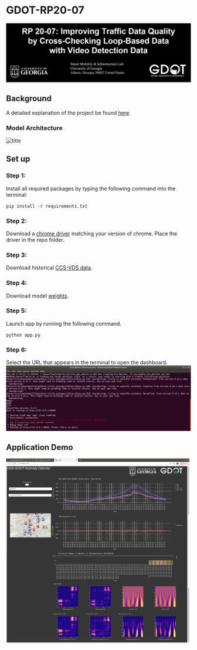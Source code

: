 # GDOT-RP20-07

![title](static/assets/imgs/title.PNG)

## Background
A detailed explanation of the project be found [here](https://drive.google.com/file/d/1_WYg_vVzuz3DLocraJGjaargyCZ7Jt9d/view?usp=sharing).

### Model Architecture 
![title](https://i.ibb.co/ccnKnW5/model.png)

## Set up
### Step 1:
Install all required packages by typing the following command into the terminal:
```
pip install -r requirements.txt
```
### Step 2:
Download a [chrome driver](https://chromedriver.chromium.org/downloads) matching your version of chrome. Place the driver in the repo folder.
### Step 3:
Download historical [CCS-VDS data](https://drive.google.com/file/d/1sJVT0Z2HbnMA9soFFfnMJ-le_DcM-tJc/view?usp=sharing).
### Step 4:
Download model [weights](https://drive.google.com/file/d/18u6rr26MY4-Jcd1UCuFdRPNEiCE8Wzi7/view?usp=sharing).
### Step 5:
Launch app by running the following command.
```
python app.py
```
### Step 6:
Select the URL that appears in the terminal to open the dashboard.
![term](static/assets/imgs/term.png)



## Application Demo
![interface](static/assets/imgs/interface.png)

